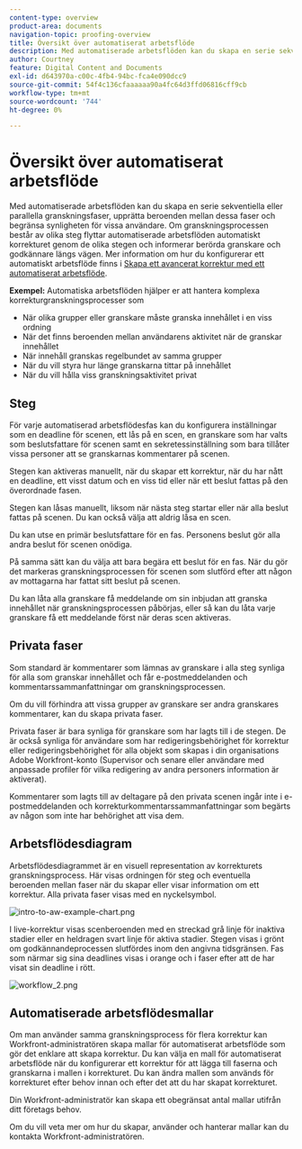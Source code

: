 ```yaml
---
content-type: overview
product-area: documents
navigation-topic: proofing-overview
title: Översikt över automatiserat arbetsflöde
description: Med automatiserade arbetsflöden kan du skapa en serie sekventiella eller parallella granskningsfaser, upprätta beroenden mellan dessa faser och begränsa synligheten för vissa användare. Om granskningsprocessen består av olika steg flyttar automatiserade arbetsflöden automatiskt korrekturet genom de olika stegen och informerar berörda granskare och godkännare längs vägen. Mer information om hur du ställer in ett automatiserat arbetsflöde finns i Skapa ett avancerat korrektur med ett automatiserat arbetsflöde.
author: Courtney
feature: Digital Content and Documents
exl-id: d643970a-c00c-4fb4-94bc-fca4e090dcc9
source-git-commit: 54f4c136cfaaaaaa90a4fc64d3ffd06816cff9cb
workflow-type: tm+mt
source-wordcount: '744'
ht-degree: 0%

---
```


# Översikt över automatiserat arbetsflöde

Med automatiserade arbetsflöden kan du skapa en serie sekventiella eller parallella granskningsfaser, upprätta beroenden mellan dessa faser och begränsa synligheten för vissa användare. Om granskningsprocessen består av olika steg flyttar automatiserade arbetsflöden automatiskt korrekturet genom de olika stegen och informerar berörda granskare och godkännare längs vägen. Mer information om hur du konfigurerar ett automatiskt arbetsflöde finns i [Skapa ett avancerat korrektur med ett automatiserat arbetsflöde](../../../review-and-approve-work/proofing/creating-proofs-within-workfront/create-automated-proof-workflow.md).

**Exempel:**  Automatiska arbetsflöden hjälper er att hantera komplexa korrekturgranskningsprocesser som

* När olika grupper eller granskare måste granska innehållet i en viss ordning
* När det finns beroenden mellan användarens aktivitet när de granskar innehållet
* När innehåll granskas regelbundet av samma grupper
* När du vill styra hur länge granskarna tittar på innehållet
* När du vill hålla viss granskningsaktivitet privat

## Steg

För varje automatiserad arbetsflödesfas kan du konfigurera inställningar som en deadline för scenen, ett lås på en scen, en granskare som har valts som beslutsfattare för scenen samt en sekretessinställning som bara tillåter vissa personer att se granskarnas kommentarer på scenen.

Stegen kan aktiveras manuellt, när du skapar ett korrektur, när du har nått en deadline, ett visst datum och en viss tid eller när ett beslut fattas på den överordnade fasen.

Stegen kan låsas manuellt, liksom när nästa steg startar eller när alla beslut fattas på scenen. Du kan också välja att aldrig låsa en scen.

Du kan utse en primär beslutsfattare för en fas. Personens beslut gör alla andra beslut för scenen onödiga.

På samma sätt kan du välja att bara begära ett beslut för en fas. När du gör det markeras granskningsprocessen för scenen som slutförd efter att någon av mottagarna har fattat sitt beslut på scenen.

Du kan låta alla granskare få meddelande om sin inbjudan att granska innehållet när granskningsprocessen påbörjas, eller så kan du låta varje granskare få ett meddelande först när deras scen aktiveras.

## Privata faser

Som standard är kommentarer som lämnas av granskare i alla steg synliga för alla som granskar innehållet och får e-postmeddelanden och kommentarssammanfattningar om granskningsprocessen.

Om du vill förhindra att vissa grupper av granskare ser andra granskares kommentarer, kan du skapa privata faser.

Privata faser är bara synliga för granskare som har lagts till i de stegen. De är också synliga för användare som har redigeringsbehörighet för korrektur eller redigeringsbehörighet för alla objekt som skapas i din organisations Adobe Workfront-konto (Supervisor och senare eller användare med anpassade profiler för vilka redigering av andra personers information är aktiverat).

Kommentarer som lagts till av deltagare på den privata scenen ingår inte i e-postmeddelanden och korrekturkommentarssammanfattningar som begärts av någon som inte har behörighet att visa dem.

## Arbetsflödesdiagram

Arbetsflödesdiagrammet är en visuell representation av korrekturets granskningsprocess. Här visas ordningen för steg och eventuella beroenden mellan faser när du skapar eller visar information om ett korrektur. Alla privata faser visas med en nyckelsymbol.

![intro-to-aw-example-chart.png](assets/intro-to-aw-example-diagram-350x199.png)

I live-korrektur visas scenberoenden med en streckad grå linje för inaktiva stadier eller en heldragen svart linje för aktiva stadier. Stegen visas i grönt om godkännandeprocessen slutfördes inom den angivna tidsgränsen. Fas som närmar sig sina deadlines visas i orange och i faser efter att de har visat sin deadline i rött.

![workflow_2.png](assets/workflow-2-350x183.png)

## Automatiserade arbetsflödesmallar

Om man använder samma granskningsprocess för flera korrektur kan Workfront-administratören skapa mallar för automatiserat arbetsflöde som gör det enklare att skapa korrektur. Du kan välja en mall för automatiserat arbetsflöde när du konfigurerar ett korrektur för att lägga till faserna och granskarna i mallen i korrekturet. Du kan ändra mallen som används för korrekturet efter behov innan och efter det att du har skapat korrekturet.

Din Workfront-administratör kan skapa ett obegränsat antal mallar utifrån ditt företags behov.

Om du vill veta mer om hur du skapar, använder och hanterar mallar kan du kontakta Workfront-administratören.
